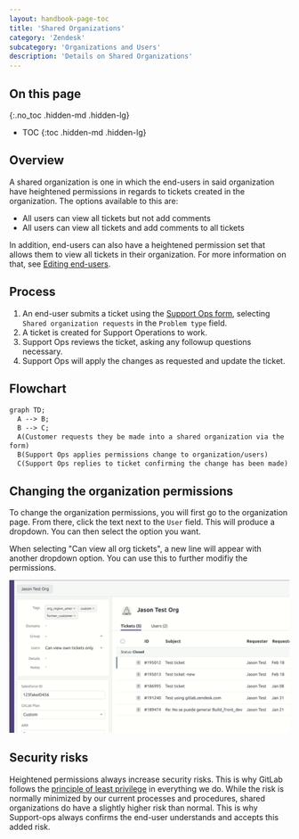```yaml
---
layout: handbook-page-toc
title: 'Shared Organizations'
category: 'Zendesk'
subcategory: 'Organizations and Users'
description: 'Details on Shared Organizations'
---
```


## On this page
{:.no_toc .hidden-md .hidden-lg}

- TOC
{:toc .hidden-md .hidden-lg}

## Overview

A shared organization is one in which the end-users in said organization have
heightened permissions in regards to tickets created in the organization. The
options available to this are:

* All users can view all tickets but not add comments
* All users can view all tickets and add comments to all tickets

In addition, end-users can also have a heightened permission set that allows
them to view all tickets in their organization. For more information on that,
see [Editing end-users](/handbook/support/support-ops/workflows/editing_end_users.html).

## Process

1. An end-user submits a ticket using the
   [Support Ops form](https://support.gitlab.com/hc/en-us/requests/new?ticket_form_id=360001801419),
   selecting `Shared organization requests` in the `Problem type` field.
1. A ticket is created for Support Operations to work.
1. Support Ops reviews the ticket, asking any followup questions necessary.
1. Support Ops will apply the changes as requested and update the ticket.

## Flowchart

```mermaid
graph TD;
  A --> B;
  B --> C;
  A(Customer requests they be made into a shared organization via the form)
  B(Support Ops applies permissions change to organization/users)
  C(Support Ops replies to ticket confirming the change has been made)
```

## Changing the organization permissions

To change the organization permissions, you will first go to the organization
page. From there, click the text next to the `User` field. This will produce a
dropdown. You can then select the option you want.

When selecting "Can view all org tickets", a new line will appear with another
dropdown option. You can use this to further modifiy the permissions.

![Shared Organizations Setup](../images/shared_organizations.gif "Shared Organizations Setup")

## Security risks

Heightened permissions always increase security risks. This is why GitLab
follows the
[principle of least privilege](/handbook/engineering/security/access-management-policy.html#principle-of-least-privilege)
in everything we do. While the risk is normally minimized by our current
processes and procedures, shared organizations do have a slightly higher risk
than normal. This is why Support-ops always confirms the end-user understands
and accepts this added risk.
